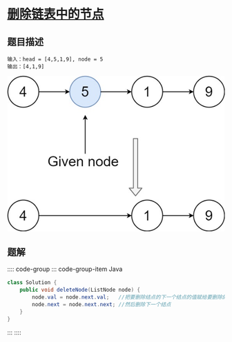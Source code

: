 # [删除链表中的节点](https://leetcode-cn.com/problems/delete-node-in-a-linked-list/)

## 题目描述
```
输入：head = [4,5,1,9], node = 5
输出：[4,1,9]
```
![](./assets/deleteNode.jpeg)

## 题解

:::: code-group
::: code-group-item Java
```java
class Solution {
    public void deleteNode(ListNode node) {
        node.val = node.next.val;   //把要删除结点的下一个结点的值赋给要删除的结点
        node.next = node.next.next; //然后删除下一个结点
    }
}
```
:::
::::